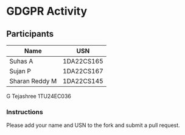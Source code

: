 # GDGPR Activity

## Participants

| Name   | USN        |
|--------|------------|
| Suhas A| 1DA22CS165 |
| Sujan P| 1DA22CS167 |
| Sharan Reddy M| 1DA22CS145|
G Tejashree 1TU24EC036
### Instructions
Please add your name and USN to the fork and submit a pull request.

